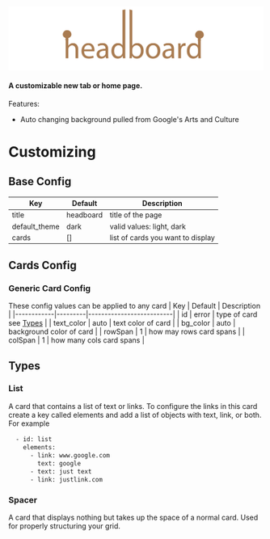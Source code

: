 
![headboard logo](docs/images/headboard.png)
#### A customizable new tab or home page.
Features:
- Auto changing background pulled from Google's Arts and Culture


# Customizing
## Base Config

| Key           | Default   | Description               |
|---------------|-----------|---------------------------|
| title         | headboard | title of the page         |
| default_theme | dark      | valid values: light, dark |
| cards         | []        | list of cards you want to display |

## Cards Config

### Generic Card Config
These config values can be applied to any card
| Key        | Default | Description              |
|------------|---------|--------------------------|
| id         | error   | type of card see [Types](#types)    |
| text_color | auto    | text color of card       |
| bg_color   | auto    | background color of card |
| rowSpan    | 1       | how may rows card spans  |
| colSpan    | 1       | how many cols card spans |

## Types
### List
A card that contains a list of text or links. To configure the links in this card create a key called elements and add a list of objects with text, link, or both. For example

```
  - id: list
    elements:
      - link: www.google.com
        text: google
      - text: just text
      - link: justlink.com
```

### Spacer
A card that displays nothing but takes up the space of a normal card. Used for properly structuring your grid.


